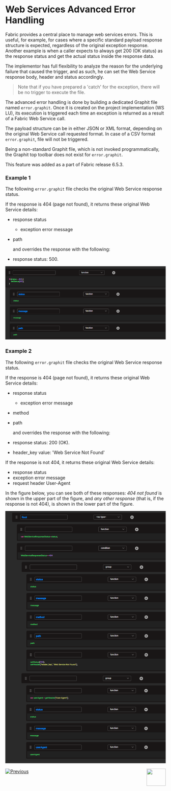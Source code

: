 # Web Services Advanced Error Handling

Fabric provides a central place to manage web services errors. This is useful, for example, for cases where a specific standard payload response structure is expected, regardless of the original exception response. Another example is when a caller expects to always get 200 (OK status) as the response status and get the actual status inside the response data.

The implementor has full flexibility to analyze the reason for the underlying failure that caused the trigger, and as such, he can set the Web Service response body, header and status accordingly.

> Note that if you have prepared a 'catch' for the exception, there will be no trigger to execute the file.

The advanced error handling is done by building a dedicated Graphit file named ```error.graphit```. Once it is created on the project implementation (WS LU), its execution is triggered each time an exception is returned as a result of a Fabric Web Service call. 

The payload structure can be in either JSON or XML format, depending on the original Web Service call requested format. In case of a CSV format ```error.graphit```, file will not be triggered.

Being a non-standard Graphit file, which is not invoked programmatically, the Graphit top toolbar does not exist for `error.graphit`.

This feature was added as a part of Fabric release 6.5.3.

### Example 1

The following ```error.graphit``` file checks the original Web Service response status.

If the response is 404 (page not found), it returns these original Web Service details:
- response status
  - exception error message
- path

  and overrides the response with the following:	
- response status: 500.

<img src="17_Graphit/images/67_graphit_error_handling_2.png"></img>

### Example 2 

The following ```error.graphit``` file checks the original Web Service response status.

If the response is 404 (page not found), it returns these original Web Service details:
- response status
  - exception error message
- method
- path

  and overrides the response with the following:	
- response status: 200 (OK).
- header_key value: 'Web Service Not Found'


If the response is not 404, it returns these original Web Service details:	
- response status
- exception error message
- request header User-Agent

In the figure below, you can see both of these responses: *404 not found* is shown in the upper part of the figure, and *any other response* (that is, if the response is not 404), is shown in the lower part of the figure.  

<img src="17_Graphit/images/66_graphit_error_handling.png"></img>



[![Previous](/articles/images/Previous.png)](/articles/15_web_services_and_graphit/09_custom_ws_properties.md)[<img align="right" width="60" height="54" src="/articles/images/Next.png">](/articles/15_web_services_and_graphit/11_swagger.md)
